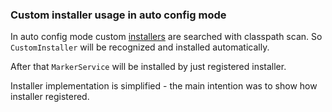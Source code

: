 ### Custom installer usage in auto config mode

In auto config mode custom [installers](https://github.com/xvik/dropwizard-guicey#installers) are searched with classpath scan.
So `CustomInstaller` will be recognized and installed automatically.

After that `MarkerService` will be installed by just registered installer.

Installer implementation is simplified - the main intention was to show how installer registered.
